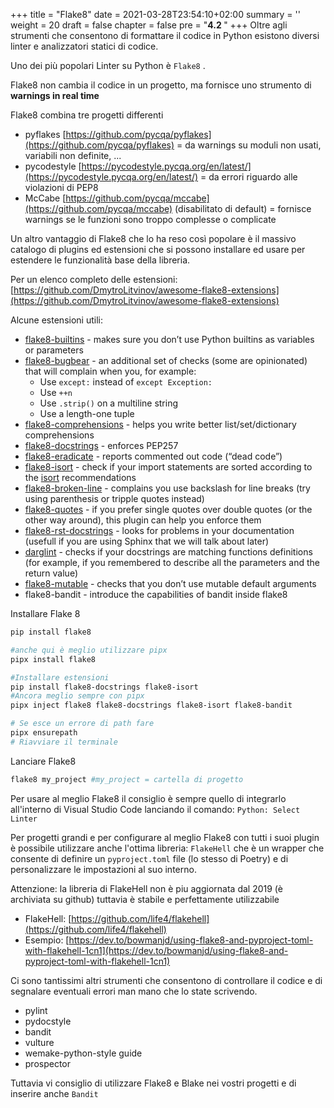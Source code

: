 +++
title = "Flake8"
date = 2021-03-28T23:54:10+02:00
summary = ''
weight = 20
draft = false
chapter = false
pre = "<b>4.2 </b>"
+++
Oltre agli strumenti che consentono di formattare il codice in Python esistono diversi linter e analizzatori statici di codice.

Uno dei più popolari Linter su Python è `Flake8` .

Flake8 non cambia il codice in un progetto, ma fornisce uno strumento di **warnings in real time** 

Flake8 combina tre progetti differenti

- pyflakes [https://github.com/pycqa/pyflakes](https://github.com/pycqa/pyflakes) = da warnings su moduli non usati, variabili non definite, ...
- pycodestyle [https://pycodestyle.pycqa.org/en/latest/](https://pycodestyle.pycqa.org/en/latest/) = da errori riguardo alle violazioni di PEP8
- McCabe [https://github.com/pycqa/mccabe](https://github.com/pycqa/mccabe) (disabilitato di default) = fornisce warnings se le funzioni sono troppo complesse o complicate

Un altro vantaggio di Flake8 che lo ha reso così popolare è il massivo catalogo di plugins ed estensioni che si possono installare ed usare per estendere le funzionalità base della libreria.

Per un elenco completo delle estensioni: [https://github.com/DmytroLitvinov/awesome-flake8-extensions](https://github.com/DmytroLitvinov/awesome-flake8-extensions)

Alcune estensioni utili:

- [flake8-builtins](https://github.com/gforcada/flake8-builtins) - makes sure you don’t use Python builtins as variables or parameters
- [flake8-bugbear](https://github.com/PyCQA/flake8-bugbear) - an additional set of checks (some are opinionated) that will complain when you, for example:
    - Use `except:` instead of `except Exception:`
    - Use `++n`
    - Use `.strip()` on a multiline string
    - Use a length-one tuple
- [flake8-comprehensions](https://github.com/adamchainz/flake8-comprehensions) - helps you write better list/set/dictionary comprehensions
- [flake8-docstrings](https://pypi.org/project/flake8-docstrings/) - enforces PEP257
- [flake8-eradicate](https://github.com/sobolevn/flake8-eradicate) - reports commented out code (“dead code”)
- [flake8-isort](https://pypi.org/project/flake8-isort/) - check if your import statements are sorted according to the [isort](https://pypi.org/project/isort/) recommendations
- [flake8-broken-line](https://github.com/sobolevn/flake8-broken-line) - complains you use backslash for line breaks (try using parenthesis or tripple quotes instead)
- [flake8-quotes](https://github.com/zheller/flake8-quotes) - if you prefer single quotes over double quotes (or the other way around), this plugin can help you enforce them
- [flake8-rst-docstrings](https://github.com/peterjc/flake8-rst-docstrings) - looks for problems in your documentation (usefull if you are using Sphinx that we will talk about later)
- [darglint](https://github.com/terrencepreilly/darglint) - checks if your docstrings are matching functions definitions (for example, if you remembered to describe all the parameters and the return value)
- [flake8-mutable](https://github.com/ebeweber/flake8-mutable) - checks that you don’t use mutable default arguments
- flake8-bandit - introduce the capabilities of bandit inside flake8

Installare Flake 8

```bash
pip install flake8

#anche qui è meglio utilizzare pipx
pipx install flake8

#Installare estensioni
pip install flake8-docstrings flake8-isort
#Ancora meglio sempre con pipx
pipx inject flake8 flake8-docstrings flake8-isort flake8-bandit

# Se esce un errore di path fare
pipx ensurepath
# Riavviare il terminale
```

Lanciare Flake8

```bash
flake8 my_project #my_project = cartella di progetto
```

Per usare al meglio Flake8 il consiglio è sempre quello di integrarlo all'interno di Visual Studio Code lanciando il comando: `Python: Select Linter` 

Per progetti grandi e per configurare al meglio Flake8 con tutti i suoi plugin è possibile utilizzare anche l'ottima libreria: `FlakeHell` che è un wrapper che consente di definire un `pyproject.toml` file (lo stesso di Poetry) e di personalizzare le impostazioni al suo interno.

 Attenzione: la libreria di FlakeHell non è piu aggiornata dal 2019 (è archiviata su github) tuttavia è stabile e perfettamente utilizzabile

- FlakeHell: [https://github.com/life4/flakehell](https://github.com/life4/flakehell)
- Esempio: [https://dev.to/bowmanjd/using-flake8-and-pyproject-toml-with-flakehell-1cn1](https://dev.to/bowmanjd/using-flake8-and-pyproject-toml-with-flakehell-1cn1)

Ci sono tantissimi altri strumenti che consentono di controllare il codice e di segnalare eventuali errori man mano che lo state scrivendo.

- pylint
- pydocstyle
- bandit
- vulture
- wemake-python-style guide
- prospector

Tuttavia vi consiglio di utilizzare Flake8 e Blake nei vostri progetti e di inserire anche `Bandit`